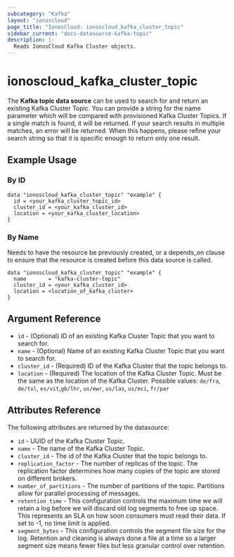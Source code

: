 ```yaml
---
subcategory: "Kafka"
layout: "ionoscloud"
page_title: "IonosCloud: ionoscloud_kafka_cluster_topic"
sidebar_current: "docs-datasource-kafka-topic"
description: |-
  Reads IonosCloud Kafka Cluster objects.
---
```


# ionoscloud_kafka_cluster_topic

The **Kafka topic data source** can be used to search for and return an existing Kafka Cluster Topic.
You can provide a string for the name parameter which will be compared with provisioned Kafka Cluster Topics.
If a single match is found, it will be returned. If your search results in multiple matches, an error will be returned.
When this happens, please refine your search string so that it is specific enough to return only one result.

## Example Usage

### By ID

```hcl
data "ionoscloud_kafka_cluster_topic" "example" {
  id = <your_kafka_cluster_topic_id>
  cluster_id = <your_kafka_cluster_id>
  location = <your_kafka_cluster_location>
}
```

### By Name

Needs to have the resource be previously created, or a depends_on clause to ensure that the resource is created before
this data source is called.

```hcl
data "ionoscloud_kafka_cluster_topic" "example" {
  name       = "kafka-cluster-topic"
  cluster_id = <your_kafka_cluster_id>
  location = <location_of_kafka_cluster>
}
```

## Argument Reference

* `id` - (Optional) ID of an existing Kafka Cluster Topic that you want to search for.
* `name` - (Optional) Name of an existing Kafka Cluster Topic that you want to search for.
* `cluster_id` - (Required) ID of the Kafka Cluster that the topic belongs to.
* `location` - (Required) The location of the Kafka Cluster Topic. Must be the same as the location of the Kafka
  Cluster. Possible values: `de/fra`, `de/txl`, `es/vit`,`gb/lhr`, `us/ewr`, `us/las`, `us/mci`, `fr/par`

## Attributes Reference

The following attributes are returned by the datasource:

* `id` - UUID of the Kafka Cluster Topic.
* `name` - The name of the Kafka Cluster Topic.
* `cluster_id` - The id of the Kafka Cluster that the topic belongs to.
* `replication_factor` - The number of replicas of the topic. The replication factor determines how many copies of the
  topic are stored on different brokers.
* `number_of_partitions` - The number of partitions of the topic. Partitions allow for parallel processing of messages.
* `retention_time` - This configuration controls the maximum time we will retain a log before we will discard old log
  segments to free up space. This represents an SLA on how soon consumers must read their data. If set to -1, no time
  limit is applied.
* `segment_bytes` - This configuration controls the segment file size for the log. Retention and cleaning is always done
  a file at a time so a larger segment size means fewer files but less granular control over retention.
